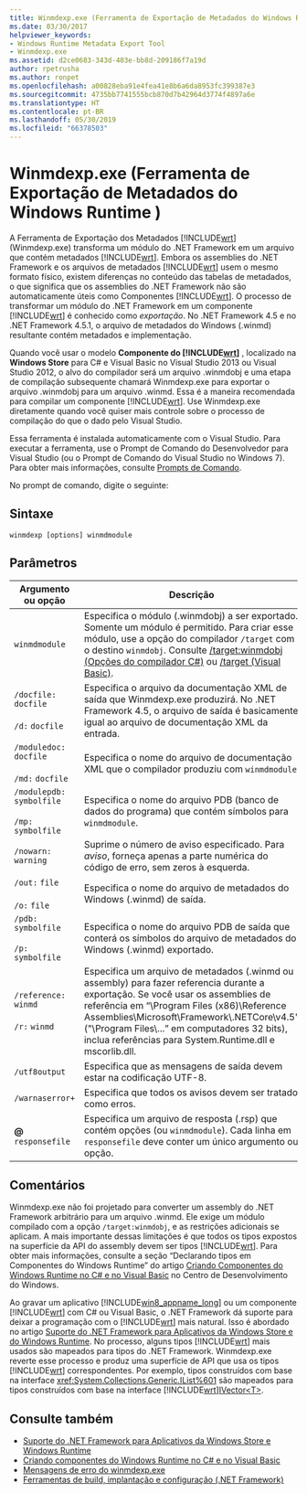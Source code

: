 ```yaml
---
title: Winmdexp.exe (Ferramenta de Exportação de Metadados do Windows Runtime )
ms.date: 03/30/2017
helpviewer_keywords:
- Windows Runtime Metadata Export Tool
- Winmdexp.exe
ms.assetid: d2ce0683-343d-403e-bb8d-209186f7a19d
author: rpetrusha
ms.author: ronpet
ms.openlocfilehash: a00828eba91e4fea41e8b6a6da8953fc399387e3
ms.sourcegitcommit: 4735bb7741555bcb870d7b42964d3774f4897a6e
ms.translationtype: HT
ms.contentlocale: pt-BR
ms.lasthandoff: 05/30/2019
ms.locfileid: "66378503"
---
```

# <a name="winmdexpexe-windows-runtime-metadata-export-tool"></a>Winmdexp.exe (Ferramenta de Exportação de Metadados do Windows Runtime )
A Ferramenta de Exportação dos Metadados [!INCLUDE[wrt](../../../includes/wrt-md.md)] (Winmdexp.exe) transforma um módulo do .NET Framework em um arquivo que contém metadados [!INCLUDE[wrt](../../../includes/wrt-md.md)]. Embora os assemblies do .NET Framework e os arquivos de metadados [!INCLUDE[wrt](../../../includes/wrt-md.md)] usem o mesmo formato físico, existem diferenças no conteúdo das tabelas de metadados, o que significa que os assemblies do .NET Framework não são automaticamente úteis como Componentes [!INCLUDE[wrt](../../../includes/wrt-md.md)]. O processo de transformar um módulo do .NET Framework em um componente [!INCLUDE[wrt](../../../includes/wrt-md.md)] é conhecido como *exportação*. No .NET Framework 4.5 e no .NET Framework 4.5.1, o arquivo de metadados do Windows (.winmd) resultante contém metadados e implementação.  
  
 Quando você usar o modelo **Componente do [!INCLUDE[wrt](../../../includes/wrt-md.md)]** , localizado na **Windows Store** para C# e Visual Basic no Visual Studio 2013 ou Visual Studio 2012, o alvo do compilador será um arquivo .winmdobj e uma etapa de compilação subsequente chamará Winmdexp.exe para exportar o arquivo .winmdobj para um arquivo .winmd. Essa é a maneira recomendada para compilar um componente [!INCLUDE[wrt](../../../includes/wrt-md.md)]. Use Winmdexp.exe diretamente quando você quiser mais controle sobre o processo de compilação do que o dado pelo Visual Studio.  
  
 Essa ferramenta é instalada automaticamente com o Visual Studio. Para executar a ferramenta, use o Prompt de Comando do Desenvolvedor para Visual Studio (ou o Prompt de Comando do Visual Studio no Windows 7). Para obter mais informações, consulte [Prompts de Comando](../../../docs/framework/tools/developer-command-prompt-for-vs.md).  
  
 No prompt de comando, digite o seguinte:  
  
## <a name="syntax"></a>Sintaxe  
  
```  
winmdexp [options] winmdmodule  
```  
  
## <a name="parameters"></a>Parâmetros  
  
|Argumento ou opção|Descrição|  
|------------------------|-----------------|  
|`winmdmodule`|Especifica o módulo (.winmdobj) a ser exportado. Somente um módulo é permitido. Para criar esse módulo, use a opção do compilador `/target` com o destino `winmdobj`. Consulte [/target:winmdobj (Opções do compilador C#)](~/docs/csharp/language-reference/compiler-options/target-winmdobj-compiler-option.md) ou [/target (Visual Basic)](~/docs/visual-basic/reference/command-line-compiler/target.md).|  
|`/docfile:` `docfile`<br /><br /> `/d:` `docfile`|Especifica o arquivo da documentação XML de saída que Winmdexp.exe produzirá. No .NET Framework 4.5, o arquivo de saída é basicamente igual ao arquivo de documentação XML da entrada.|  
|`/moduledoc:` `docfile`<br /><br /> `/md:` `docfile`|Especifica o nome do arquivo de documentação XML que o compilador produziu com `winmdmodule`.|  
|`/modulepdb:` `symbolfile`<br /><br /> `/mp:` `symbolfile`|Especifica o nome do arquivo PDB (banco de dados do programa) que contém símbolos para `winmdmodule`.|  
|`/nowarn:` `warning`|Suprime o número de aviso especificado. Para *aviso*, forneça apenas a parte numérica do código de erro, sem zeros à esquerda.|  
|`/out:` `file`<br /><br /> `/o:` `file`|Especifica o nome do arquivo de metadados do Windows (.winmd) de saída.|  
|`/pdb:` `symbolfile`<br /><br /> `/p:` `symbolfile`|Especifica o nome do arquivo PDB de saída que conterá os símbolos do arquivo de metadados do Windows (.winmd) exportado.|  
|`/reference:` `winmd`<br /><br /> `/r:` `winmd`|Especifica um arquivo de metadados (.winmd ou assembly) para fazer referencia durante a exportação. Se você usar os assemblies de referência em “\Program Files (x86)\Reference Assemblies\Microsoft\Framework\\.NETCore\v4.5" ("\Program Files\\...” em computadores 32 bits), inclua referências para System.Runtime.dll e mscorlib.dll.|  
|`/utf8output`|Especifica que as mensagens de saída devem estar na codificação UTF-8.|  
|`/warnaserror+`|Especifica que todos os avisos devem ser tratado como erros.|  
|**@** `responsefile`|Especifica um arquivo de resposta (.rsp) que contém opções (ou `winmdmodule`). Cada linha em `responsefile` deve conter um único argumento ou opção.|  
  
## <a name="remarks"></a>Comentários  
 Winmdexp.exe não foi projetado para converter um assembly do .NET Framework arbitrário para um arquivo .winmd. Ele exige um módulo compilado com a opção `/target:winmdobj`, e as restrições adicionais se aplicam. A mais importante dessas limitações é que todos os tipos expostos na superfície da API do assembly devem ser tipos [!INCLUDE[wrt](../../../includes/wrt-md.md)]. Para obter mais informações, consulte a seção “Declarando tipos em Componentes do Windows Runtime” do artigo [Criando Componentes do Windows Runtime no C# e no Visual Basic](https://go.microsoft.com/fwlink/p/?LinkID=238313) no Centro de Desenvolvimento do Windows.  
  
 Ao gravar um aplicativo [!INCLUDE[win8_appname_long](../../../includes/win8-appname-long-md.md)] ou um componente [!INCLUDE[wrt](../../../includes/wrt-md.md)] com C# ou Visual Basic, o .NET Framework dá suporte para deixar a programação com o [!INCLUDE[wrt](../../../includes/wrt-md.md)] mais natural. Isso é abordado no artigo [Suporte do .NET Framework para Aplicativos da Windows Store e do Windows Runtime](../../../docs/standard/cross-platform/support-for-windows-store-apps-and-windows-runtime.md). No processo, alguns tipos [!INCLUDE[wrt](../../../includes/wrt-md.md)] mais usados são mapeados para tipos do .NET Framework. Winmdexp.exe reverte esse processo e produz uma superfície de API que usa os tipos [!INCLUDE[wrt](../../../includes/wrt-md.md)] correspondentes. Por exemplo, tipos construídos com base na interface <xref:System.Collections.Generic.IList%601> são mapeados para tipos construídos com base na interface [!INCLUDE[wrt](../../../includes/wrt-md.md)][IVector\<T>](https://go.microsoft.com/fwlink/p/?LinkId=251132).  
  
## <a name="see-also"></a>Consulte também

- [Suporte do .NET Framework para Aplicativos da Windows Store e Windows Runtime](../../../docs/standard/cross-platform/support-for-windows-store-apps-and-windows-runtime.md)
- [Criando componentes do Windows Runtime no C# e no Visual Basic](https://go.microsoft.com/fwlink/p/?LinkID=238313)
- [Mensagens de erro do winmdexp.exe](../../../docs/framework/tools/winmdexp-exe-error-messages.md)
- [Ferramentas de build, implantação e configuração (.NET Framework)](https://docs.microsoft.com/previous-versions/dotnet/netframework-4.0/dd233108(v=vs.100))
